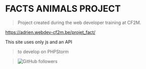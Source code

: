 # FACTS ANIMALS PROJECT

>Project created during the web developer training at CF2M.

https://adrien.webdev-cf2m.be/projet_fact/

This site uses only js and an API

>to develop on PHPStorm

> ![GitHub followers](https://img.shields.io/github/followers/mcdibou?color=4&style=social) 
